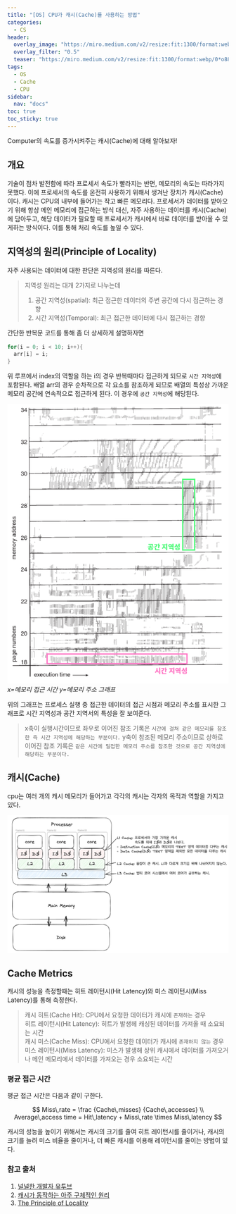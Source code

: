 ```yaml
---
title: "[OS] CPU가 캐시(Cache)를 사용하는 방법"
categories:
  - CS
header:
  overlay_image: "https://miro.medium.com/v2/resize:fit:1300/format:webp/0*o88-IjqpciC1Cr2r.png"
  overlay_filter: "0.5"
  teaser: "https://miro.medium.com/v2/resize:fit:1300/format:webp/0*o88-IjqpciC1Cr2r.png"
tags:
  - OS
  - Cache
  - CPU
sidebar:
  nav: "docs"
toc: true
toc_sticky: true
---
```


Computer의 속도를 증가시켜주는 캐시(Cache)에 대해 알아보자!

## 개요

기술이 점차 발전함에 따라 프로세서 속도가 빨라지는 반면, 메모리의 속도는 따라가지 못했다. 이에 프로세서의 속도를 온전히 사용하기 위해서 생겨난 장치가 캐시(Cache)이다. 캐시는 CPU의 내부에 들어가는 작고 빠른 메모리다. 프로세서가 데이터를 받아오기 위해 항상 메인 메모리에 접근하는 방식 대신, 자주 사용하는 데이터를 캐시(Cache)에 담아두고, 해당 데이터가 필요할 때 프로세서가 캐시에서 바로 데이터를 받아올 수 있게하는 방식이다. 이를 통해 처리 속도를 높일 수 있다.

## 지역성의 원리(Principle of Locality)

자주 사용되는 데이터에 대한 판단은 지역성의 원리를 따른다.

> 지역성 원리는 대개 2가지로 나누는데
>
> 1. 공간 지역성(spatial): 최근 접근한 데이터의 주변 공간에 다시 접근하는 경향
> 2. 시간 지역성(Temporal): 최근 접근한 데이터에 다시 접근하는 경향

간단한 반복문 코드를 통해 좀 더 상세하게 설명하자면

```cpp
for(i = 0; i < 10; i++){
  arr[i] = i;
}
```

위 루프에서 index의 역할을 하는 i의 경우 반복때마다 접근하게 되므로 `시간 지역성`에 포함된다.
배열 arr의 경우 순차적으로 각 요소를 참조하게 되므로 배열의 특성상 가까운 메모리 공간에 연속적으로 접근하게 된다. 이 경우에 `공간 지역성`에 해당된다.

!["x=메모리 접근 시간 y=메모리 주소 그래프"](/assets/images/CS/OS/Cache/graph.png)_x=메모리 접근 시간 y=메모리 주소 그래프_

위의 그래프는 프로세스 실행 중 접근한 데이터의 접근 시점과 메모리 주소를 표시한 그래프로 시간 지역성과 공간 지역서의 특성을 잘 보여준다.

> x축이 실행시간이므로 좌우로 이어진 참조 기록은 `시간에 걸쳐 같은 메모리를 참조한 즉 시간 지역성에 해당하는 부분이다.`
> y축이 참조된 메모리 주소이므로 상하로 이어진 참조 기록은 `같은 시간에 밀접한 메모리 주소를 참조한 것으로 공간 지역성에 해당하는 부분이다.`

## 캐시(Cache)

cpu는 여러 개의 캐시 메모리가 들어가고 각각의 캐시는 각자의 목적과 역할을 가지고 있다.

![cpu](/assets/images/CS/OS/Cache/cpu.png)

## Cache Metrics

캐시의 성능을 측정할때는 히트 레이턴시(Hit Latency)와 미스 레이턴시(Miss Latency)를 통해 측정한다.

> 캐시 히트(Cache Hit): CPU에서 요청한 데이터가 캐시에 `존재하는` 경우
> <br>
> 히트 레이턴시(Hit Latency): 히트가 발생헤 캐싱된 데이터를 가져올 때 소요되는 시간
> <br>
> 캐시 미스(Cache Miss): CPU에서 요청한 데이터가 캐시에 `존재하지 않는` 경우
> <br>
> 미스 레이턴시(Miss Latency): 미스가 발생해 상위 캐시에서 데이터를 가져오거나 메인 메모리에서 데이터를 가져오는 경우 소요되는 시간

### 평균 접근 시간

평균 접근 시간은 다음과 같이 구한다.

$$
Miss\,rate = \frac {Cache\,misses} {Cache\,accesses} \\
Average\,access time = Hit\,latency + Miss\,rate \times Miss\,latency
$$

캐시의 성능을 높이기 위해서는 캐시의 크기를 줄여 히트 레이턴시를 줄이거나, 캐시의 크기를 늘려 미스 비율을 줄이거나, 더 빠른 캐시를 이용해 레이턴시를 줄이는 방법이 있다.

### 참고 출처

1. [널널한 개발자 유투브](https://www.youtube.com/@nullnull_not_eq_null/)
2. [캐시가 동작하는 아주 구체적인 원리](https://parksb.github.io/article/29.html)
3. [The Principle of Locality](https://medium.com/@prabh27/the-principle-of-locality-fcd0788c2667)
